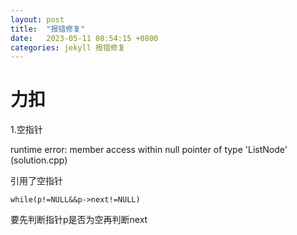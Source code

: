 ```yaml
---
layout: post
title:  "报错修复"
date:   2023-05-11 08:54:15 +0800
categories: jekyll 报错修复
---
```




# 力扣

1.空指针

 runtime error: member access within null pointer of type 'ListNode' (solution.cpp)

引用了空指针

```
while(p!=NULL&&p->next!=NULL)
```

要先判断指针p是否为空再判断next
